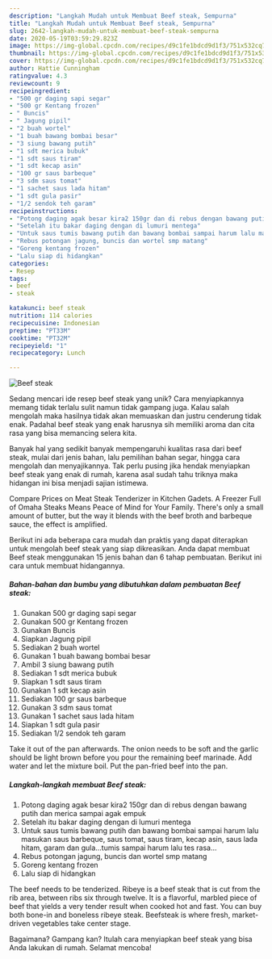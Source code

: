 ```yaml
---
description: "Langkah Mudah untuk Membuat Beef steak, Sempurna"
title: "Langkah Mudah untuk Membuat Beef steak, Sempurna"
slug: 2642-langkah-mudah-untuk-membuat-beef-steak-sempurna
date: 2020-05-19T03:59:29.823Z
image: https://img-global.cpcdn.com/recipes/d9c1fe1bdcd9d1f3/751x532cq70/beef-steak-foto-resep-utama.jpg
thumbnail: https://img-global.cpcdn.com/recipes/d9c1fe1bdcd9d1f3/751x532cq70/beef-steak-foto-resep-utama.jpg
cover: https://img-global.cpcdn.com/recipes/d9c1fe1bdcd9d1f3/751x532cq70/beef-steak-foto-resep-utama.jpg
author: Hattie Cunningham
ratingvalue: 4.3
reviewcount: 9
recipeingredient:
- "500 gr daging sapi segar"
- "500 gr Kentang frozen"
- " Buncis"
- " Jagung pipil"
- "2 buah wortel"
- "1 buah bawang bombai besar"
- "3 siung bawang putih"
- "1 sdt merica bubuk"
- "1 sdt saus tiram"
- "1 sdt kecap asin"
- "100 gr saus barbeque"
- "3 sdm saus tomat"
- "1 sachet saus lada hitam"
- "1 sdt gula pasir"
- "1/2 sendok teh garam"
recipeinstructions:
- "Potong daging agak besar kira2 150gr dan di rebus dengan bawang putih dan merica sampai agak empuk"
- "Setelah itu bakar daging dengan di lumuri mentega"
- "Untuk saus tumis bawang putih dan bawang bombai sampai harum lalu masukan saus barbeque, saus tomat, saus tiram, kecap asin, saus lada hitam, garam dan gula...tumis sampai harum lalu tes rasa..."
- "Rebus potongan jagung, buncis dan wortel smp matang"
- "Goreng kentang frozen"
- "Lalu siap di hidangkan"
categories:
- Resep
tags:
- beef
- steak

katakunci: beef steak 
nutrition: 114 calories
recipecuisine: Indonesian
preptime: "PT33M"
cooktime: "PT32M"
recipeyield: "1"
recipecategory: Lunch

---
```



![Beef steak](https://img-global.cpcdn.com/recipes/d9c1fe1bdcd9d1f3/751x532cq70/beef-steak-foto-resep-utama.jpg)

Sedang mencari ide resep beef steak yang unik? Cara menyiapkannya memang tidak terlalu sulit namun tidak gampang juga. Kalau salah mengolah maka hasilnya tidak akan memuaskan dan justru cenderung tidak enak. Padahal beef steak yang enak harusnya sih memiliki aroma dan cita rasa yang bisa memancing selera kita.

Banyak hal yang sedikit banyak mempengaruhi kualitas rasa dari beef steak, mulai dari jenis bahan, lalu pemilihan bahan segar, hingga cara mengolah dan menyajikannya. Tak perlu pusing jika hendak menyiapkan beef steak yang enak di rumah, karena asal sudah tahu triknya maka hidangan ini bisa menjadi sajian istimewa.

Compare Prices on Meat Steak Tenderizer in Kitchen Gadets. A Freezer Full of Omaha Steaks Means Peace of Mind for Your Family. There&#39;s only a small amount of butter, but the way it blends with the beef broth and barbeque sauce, the effect is amplified.


Berikut ini ada beberapa cara mudah dan praktis yang dapat diterapkan untuk mengolah beef steak yang siap dikreasikan. Anda dapat membuat Beef steak menggunakan 15 jenis bahan dan 6 tahap pembuatan. Berikut ini cara untuk membuat hidangannya.

<!--inarticleads1-->

##### Bahan-bahan dan bumbu yang dibutuhkan dalam pembuatan Beef steak:

1. Gunakan 500 gr daging sapi segar
1. Gunakan 500 gr Kentang frozen
1. Gunakan  Buncis
1. Siapkan  Jagung pipil
1. Sediakan 2 buah wortel
1. Gunakan 1 buah bawang bombai besar
1. Ambil 3 siung bawang putih
1. Sediakan 1 sdt merica bubuk
1. Siapkan 1 sdt saus tiram
1. Gunakan 1 sdt kecap asin
1. Sediakan 100 gr saus barbeque
1. Gunakan 3 sdm saus tomat
1. Gunakan 1 sachet saus lada hitam
1. Siapkan 1 sdt gula pasir
1. Sediakan 1/2 sendok teh garam


Take it out of the pan afterwards. The onion needs to be soft and the garlic should be light brown before you pour the remaining beef marinade. Add water and let the mixture boil. Put the pan-fried beef into the pan. 

<!--inarticleads2-->

##### Langkah-langkah membuat Beef steak:

1. Potong daging agak besar kira2 150gr dan di rebus dengan bawang putih dan merica sampai agak empuk
1. Setelah itu bakar daging dengan di lumuri mentega
1. Untuk saus tumis bawang putih dan bawang bombai sampai harum lalu masukan saus barbeque, saus tomat, saus tiram, kecap asin, saus lada hitam, garam dan gula...tumis sampai harum lalu tes rasa...
1. Rebus potongan jagung, buncis dan wortel smp matang
1. Goreng kentang frozen
1. Lalu siap di hidangkan


The beef needs to be tenderized. Ribeye is a beef steak that is cut from the rib area, between ribs six through twelve. It is a flavorful, marbled piece of beef that yields a very tender result when cooked hot and fast. You can buy both bone-in and boneless ribeye steak. Beefsteak is where fresh, market-driven vegetables take center stage. 

Bagaimana? Gampang kan? Itulah cara menyiapkan beef steak yang bisa Anda lakukan di rumah. Selamat mencoba!
